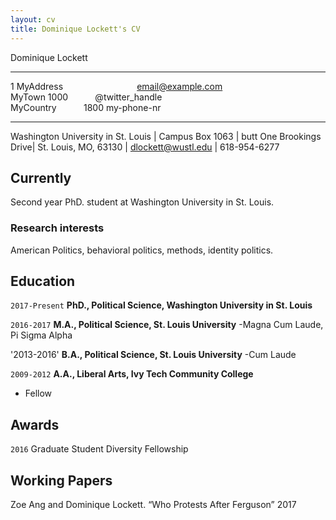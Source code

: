 ```yaml
---
layout: cv
title: Dominique Lockett's CV
---
```

Dominique Lockett


________________________________________________
1 MyAddress &nbsp; &nbsp; &nbsp; &nbsp; &nbsp;&nbsp; &nbsp; &nbsp; &nbsp; &nbsp; &nbsp; &nbsp; &nbsp; &nbsp; &nbsp;   email@example.com\
MyTown 1000  &nbsp; &nbsp; &nbsp; &nbsp; &nbsp;                       @twitter_handle\
MyCountry    &nbsp; &nbsp; &nbsp; &nbsp; &nbsp;                       1800 my-phone-nr
-------------------     ----------------------------


Washington University in St. Louis | Campus Box 1063 |
butt One Brookings Drive| St. Louis, MO, 63130
| dlockett@wustl.edu | 618-954-6277

## Currently

Second year PhD. student at Washington University in St. Louis.

### Research interests

American Politics, behavioral politics, methods, identity politics.


## Education

`2017-Present`
__PhD., Political Science, Washington University in St. Louis__

`2016-2017`
__M.A., Political Science, St. Louis University__
-Magna Cum Laude, Pi Sigma Alpha

'2013-2016'
__B.A., Political Science, St. Louis University__
-Cum Laude

`2009-2012`
__A.A., Liberal Arts, Ivy Tech Community College__


- Fellow



## Awards

`2016`
Graduate Student Diversity Fellowship


## Working Papers
Zoe Ang and Dominique Lockett. “Who Protests After Ferguson” 2017

<!-- ### Footer

Last updated: July 2018 -->


